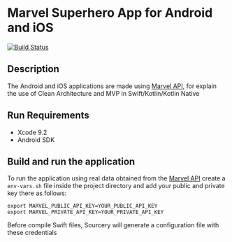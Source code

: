 # Marvel Superhero App for Android and iOS

[![Build Status](https://travis-ci.org/wupdigital/kotlin-native-superhero-app.svg?branch=master)](https://travis-ci.org/wupdigital/kotlin-native-superhero-app)

## Description

The Android and iOS applications are made using [Marvel API](https://developer.marvel.com), for explain the use of Clean Architecture and MVP in Swift/Kotlin/Kotlin Native

## Run Requirements

* Xcode 9.2
* Android SDK

## Build and run the application

To run the application using real data obtained from the [Marvel API](https://developer.marvel.com) create a `env-vars.sh` file inside the project directory and add your public and private key there as follows:

```
export MARVEL_PUBLIC_API_KEY=YOUR_PUBLIC_API_KEY
export MARVEL_PRIVATE_API_KEY=YOUR_PRIVATE_API_KEY
```

Before compile Swift files, Sourcery will generate a configuration file with these credentials
